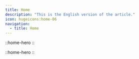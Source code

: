```yaml
---
title: Home
description: "This is the English version of the article."
icon: hugeicons:home-06
navigation:
  - title: Home
---
```


::home-hero
::

::home-hero
::